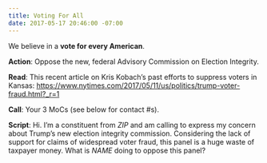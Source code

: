```yaml
---
title: Voting For All
date: 2017-05-17 20:46:00 -07:00
---
```


We believe in a **vote for every American**.

**Action**: Oppose the new, federal Advisory Commission on Election Integrity. 

**Read**: This recent article on Kris Kobach’s past efforts to suppress voters in Kansas: 
[https://www.nytimes.com/2017/05/11/us/politics/trump-voter-fraud.html?_r=1
](https://www.nytimes.com/2017/05/11/us/politics/trump-voter-fraud.html?_r=1)

**Call**: Your 3 MoCs (see below for contact #s).

**Script**: Hi. I’m a constituent from _ZIP_ and am calling to express my concern about Trump’s new election integrity commission. Considering the lack of support for claims of widespread voter fraud, this panel is a huge waste of taxpayer money. What is _NAME_ doing to oppose this panel?